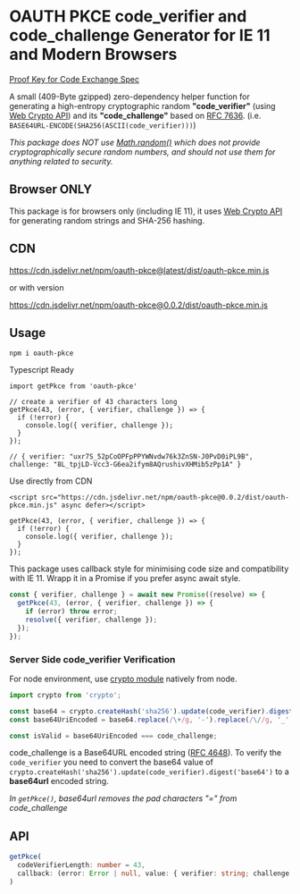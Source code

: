 # OAUTH PKCE code_verifier and code_challenge Generator for IE 11 and Modern Browsers

[Proof Key for Code Exchange Spec](https://tools.ietf.org/html/rfc7636#section-4.1)

A small (409-Byte gzipped) zero-dependency helper function for generating a high-entropy cryptographic random **"code_verifier"** (using [Web Crypto API](https://developer.mozilla.org/en-US/docs/Web/API/Crypto)) and its **"code_challenge"** based on [RFC 7636](https://tools.ietf.org/html/rfc7636#section-4.1). (i.e. `BASE64URL-ENCODE(SHA256(ASCII(code_verifier)))`)

_This package does NOT use [Math.random()](https://developer.mozilla.org/en-US/docs/Web/JavaScript/Reference/Global_Objects/Math/random) which does not provide cryptographically secure random numbers, and should not use them for anything related to security._

## Browser ONLY

This package is for browsers only (including IE 11), it uses [Web Crypto API](https://developer.mozilla.org/en-US/docs/Web/API/Crypto) for generating random strings and SHA-256 hashing.

## CDN

https://cdn.jsdelivr.net/npm/oauth-pkce@latest/dist/oauth-pkce.min.js

or with version

https://cdn.jsdelivr.net/npm/oauth-pkce@0.0.2/dist/oauth-pkce.min.js

## Usage

`npm i oauth-pkce`

Typescript Ready

```javasript
import getPkce from 'oauth-pkce'

// create a verifier of 43 characters long
getPkce(43, (error, { verifier, challenge }) => {
  if (!error) {
    console.log({ verifier, challenge });
  }
});

// { verifier: "uxr7S_52pCoOPFpPPYWNvdw76k3ZnSN-J0PvD0iPL9B", challenge: "8L_tpjLD-Vcc3-G6ea2ifym8AQrushivXHMib5zPp1A" }
```

Use directly from CDN

```javasript
<script src="https://cdn.jsdelivr.net/npm/oauth-pkce@0.0.2/dist/oauth-pkce.min.js" async defer></script>

getPkce(43, (error, { verifier, challenge }) => {
  if (!error) {
    console.log({ verifier, challenge });
  }
});
```

This package uses callback style for minimising code size and compatibility with IE 11. Wrapp it in a Promise if you prefer async await style.

```javascript
const { verifier, challenge } = await new Promise((resolve) => {
  getPkce(43, (error, { verifier, challenge }) => {
    if (error) throw error;
    resolve({ verifier, challenge });
  });
});
```

### Server Side code_verifier Verification

For node environment, use [crypto module](https://nodejs.org/api/crypto.html) natively from node.

```javascript
import crypto from 'crypto';

const base64 = crypto.createHash('sha256').update(code_verifier).digest('base64');
const base64UriEncoded = base64.replace(/\+/g, '-').replace(/\//g, '_').replace(/=+$/, '');

const isValid = base64UriEncoded === code_challenge;
```

code_challenge is a Base64URL encoded string ([RFC 4648](https://tools.ietf.org/html/rfc4648#section-5)). To verify the `code_verifier` you need to convert the base64 value of `crypto.createHash('sha256').update(code_verifier).digest('base64')` to a **base64url** encoded string.

_In `getPkce()`, base64url removes the pad characters "=" from code_challenge_

## API

```typescript
getPkce(
  codeVerifierLength: number = 43,
  callback: (error: Error | null, value: { verifier: string; challenge: string })
)
```
